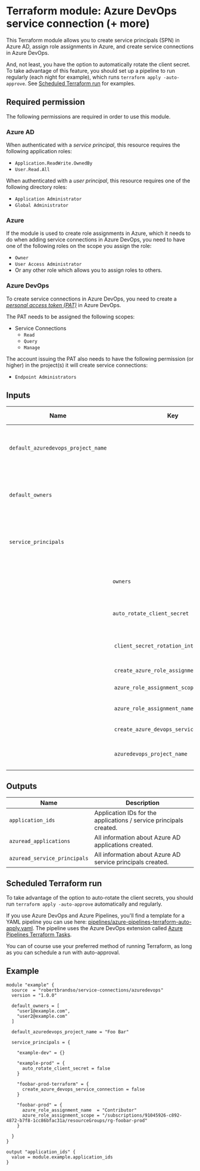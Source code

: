# Terraform module: Azure DevOps service connection (+ more)

This Terraform module allows you to create service principals (SPN) in Azure AD, assign role assignments in Azure, and create service connections in Azure DevOps.

And, not least, you have the option to automatically rotate the client secret. To take advantage of this feature, you should set up a pipeline to run regularly (each night for example), which runs `terraform apply -auto-approve`. See [Scheduled Terraform run](#scheduled-terraform-run) for examples.

## Required permission
The following permissions are required in order to use this module.

### Azure AD
When authenticated with a _service principal_, this resource requires the following application roles: 

- `Application.ReadWrite.OwnedBy`
- `User.Read.All`

When authenticated with a _user principal_, this resource requires one of the following directory roles:

- `Application Administrator`
- `Global Administrator`

### Azure
If the module is used to create role assignments in Azure, which it needs to do when adding service connections in Azure DevOps, you need to have one of the following roles on the scope you assign the role:

- `Owner`
- `User Access Administrator`
- Or any other role which allows you to assign roles to others.

### Azure DevOps
To create service connections in Azure DevOps, you need to create a [_personal access token (PAT)_](https://learn.microsoft.com/en-us/azure/devops/organizations/accounts/use-personal-access-tokens-to-authenticate) in Azure DevOps.

The PAT needs to be assigned the following scopes:

- Service Connections
  - `Read`
  - `Query`
  - `Manage`

The account issuing the PAT also needs to have the following permission (or higher) in the project(s) it will create service connections:

- `Endpoint Administrators`

## Inputs

| Name | Key | Type | Required/Optional | Default value | Description |
| ---- | --- | ---- | ----------------- | ------------- | ----------- |
| `default_azuredevops_project_name` |  | `string` | Optional | `null` | Default project you want to create service connection in Azure DevOps. Can be overridden for each service with the `azuredevops_project_name` under `service_principals`. |
| `default_owners` |  | `list(string)` | Optional | `[]` | List of UPNs for default owners of the Azure AD application and service principal. These owners will be applied to all applications / service principals created through this module. |
| `service_principals` |  | `map(object)` | Optional | `{}` | Map of objects with name of the service principals to create. The object name will be used as the name for the Azure AD app, service principal and Azure DevOps service connection. |
|  | `owners` | `list(string)` | Optional | `[]` | List of UPNs for owners of the Azure AD application and service principal, in addition to those you possibly added to `default_owners`. |
|  | `auto_rotate_client_secret` | `bool` | Optional | `true` | Option if you want the client secret to rotate during a Terraform run when the rotation interval is reached. |
|  | `client_secret_rotation_interval_in_days` | `number` | Optional | `7` | Client secret rotation interval in days. To have optimal effect, the Terraform run should run automatically and regulary. |
|  | `create_azure_role_assignment` | `bool` | Optional | `false` | Option to create a role assignment in Azure. |
|  | `azure_role_assignment_scope` | `string` | Optional | `null` | Scope where the role assignment should be assigned. |
|  | `azure_role_assignment_name` | `string` | Optional | `Owner` | Name of the role assignment role. E.g. 'Owner', 'Contributor', 'Website Contributor' and so on. |
|  | `create_azure_devops_service_connection` | `bool` | Optional | `true` | Option to create a service connection in Azure DevOps. |
|  | `azuredevops_project_name` | `string` | Optional | `null` | If you want to override the default Azure DevOps project name in `default_azuredevops_project_name`, you can fill out this one. |

## Outputs
| Name | Description |
|------|-------------|
| `application_ids` | Application IDs for the applications / service principals created. |
| `azuread_applications` | All information about Azure AD applications created. |
| `azuread_service_principals` | All information about Azure AD service principals created. |

## Scheduled Terraform run
To take advantage of the option to auto-rotate the client secrets, you should run `terraform apply -auto-approve` automatically and regularly. 

If you use Azure DevOps and Azure Pipelines, you'll find a template for a YAML pipeline you can use here: [pipelines/azure-pipelines-terraform-auto-apply.yaml](https://github.com/robertbrandso/terraform-azuredevops-service-connections/tree/main/pipelines/azure-pipelines-terraform-auto-apply.yaml). The pipeline uses the Azure DevOps extension called [Azure Pipelines Terraform Tasks](https://marketplace.visualstudio.com/items?itemName=charleszipp.azure-pipelines-tasks-terraform).

You can of course use your preferred method of running Terraform, as long as you can schedule a run with auto-approval.

## Example

```hcl
module "example" {
  source  = "robertbrandso/service-connections/azuredevops"
  version = "1.0.0"

  default_owners = [
    "user1@example.com",
    "user2@example.com"
  ]

  default_azuredevops_project_name = "Foo Bar"

  service_principals = {

    "example-dev" = {}

    "example-prod" = {
      auto_rotate_client_secret = false
    }

    "foobar-prod-terraform" = {
      create_azure_devops_service_connection = false
    }

    "foobar-prod" = {
      azure_role_assignment_name  = "Contributor"
      azure_role_assignment_scope = "/subscriptions/91045926-c892-4872-b7f8-1cc86bfac31a/resourceGroups/rg-foobar-prod"
    }

  }
}

output "application_ids" {
  value = module.example.application_ids
}

```
